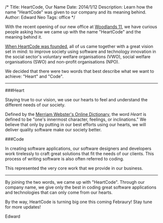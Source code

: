 /*
Title: HeartCode, Our Name
Date: 2014/1/12
Description: Learn how the name "HeartCode" was given to our company and its meaning behind.
Author: Edward Neo
Tags: office
*/

With the recent opening of our new office at [Woodlands 11](https://goo.gl/maps/g2Kgq), we have curious people asking how we came up with the name "HeartCode" and the meaning behind it. 

[When HeartCode was founded](http://heartcode.sg/about/founding), all of us came together with a great vision set in mind: to improve society using software and technology innovation in the social sector's voluntary welfare organisations (VWO), social welfare organisations (SWO) and non-profit organisations (NPO). 

We decided that there were two words that best describe what we want to achieve: "Heart" and "Code". 
___

###Heart 

Staying true to our vision, we use our hearts to feel and understand the different needs of our society. 

Defined by the [Merriam Webster's Online Dictionary](http://www.merriam-webster.com/dictionary/heart), the word *Heart* is defined to be "one's innermost character, feelings, or inclinations." We believe that only by putting in our best efforts using our hearts, we will deliver quality software make our society better.

###Code

In creating software applications, our software designers and developers work tirelessly to craft great solutions that fit the needs of our clients. This  process of writing software is also often referred to coding. 

This represented the very core work that we provide in our business.

___

By joining the two words, we came up with "HeartCode". Through our company name, we give only the best in coding great software applications and technologies that can only come from our hearts.

By the way, HeartCode is turning big one this coming Febraury! Stay tune for more updates!

Edward
